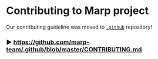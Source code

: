 # Contributing to Marp project

Our contributing guideline was moved to [`.github`](ttps://github.com/marp-team/.github) repository!

### :arrow_forward: https://github.com/marp-team/.github/blob/master/CONTRIBUTING.md
